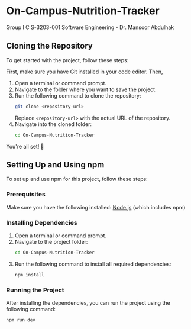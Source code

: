 # On-Campus-Nutrition-Tracker
Group I C S-3203-001 Software Engineering - Dr. Mansoor Abdulhak

## Cloning the Repository

To get started with the project, follow these steps:

First, make sure you have Git installed in your code editor. Then,

1. Open a terminal or command prompt.
2. Navigate to the folder where you want to save the project.
3. Run the following command to clone the repository:
    ```bash
    git clone <repository-url>
    ```
    Replace `<repository-url>` with the actual URL of the repository.
4. Navigate into the cloned folder:
    ```bash
    cd On-Campus-Nutrition-Tracker
    ```

You're all set! 🎉


## Setting Up and Using npm

To set up and use npm for this project, follow these steps:

### Prerequisites
Make sure you have the following installed:
[Node.js](https://nodejs.org/) (which includes npm)

### Installing Dependencies
1. Open a terminal or command prompt.
2. Navigate to the project folder:
    ```bash
    cd On-Campus-Nutrition-Tracker
    ```
3. Run the following command to install all required dependencies:
    ```bash
    npm install
    ```

### Running the Project
After installing the dependencies, you can run the project using the following command:
```bash
npm run dev
```